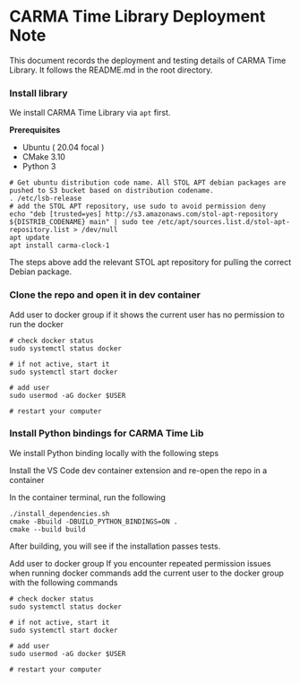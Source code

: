 # CARMA Time Library Deployment Note

This document records the deployment and testing details of CARMA Time Library. It follows the README.md in the root directory.


### Install library

We install CARMA Time Library via `apt` first.

**Prerequisites**

- Ubuntu ( 20.04 focal )
- CMake 3.10
- Python 3


```shell
# Get ubuntu distribution code name. All STOL APT debian packages are pushed to S3 bucket based on distribution codename.
. /etc/lsb-release
# add the STOL APT repository, use sudo to avoid permission deny
echo "deb [trusted=yes] http://s3.amazonaws.com/stol-apt-repository ${DISTRIB_CODENAME} main" | sudo tee /etc/apt/sources.list.d/stol-apt-repository.list > /dev/null 
apt update
apt install carma-clock-1
```

The steps above add the relevant STOL apt repository for pulling the correct Debian package.

### Clone the repo and open it in dev container

Add user to docker group if it shows the current user has no permission to run the docker

```shell
# check docker status
sudo systemctl status docker

# if not active, start it
sudo systemctl start docker

# add user
sudo usermod -aG docker $USER 

# restart your computer
```


### Install Python bindings for CARMA Time Lib
We install Python binding locally with the following steps

Install the VS Code dev container extension and re-open the repo in a container

In the container terminal, run the following

```shell
./install_dependencies.sh
cmake -Bbuild -DBUILD_PYTHON_BINDINGS=ON .
cmake --build build
```

After building, you will see if the installation passes tests. 


Add user to docker group
If you encounter repeated permission issues when running docker commands add the current user to the docker group with the following commands

```shell
# check docker status
sudo systemctl status docker

# if not active, start it
sudo systemctl start docker

# add user
sudo usermod -aG docker $USER 

# restart your computer
```
